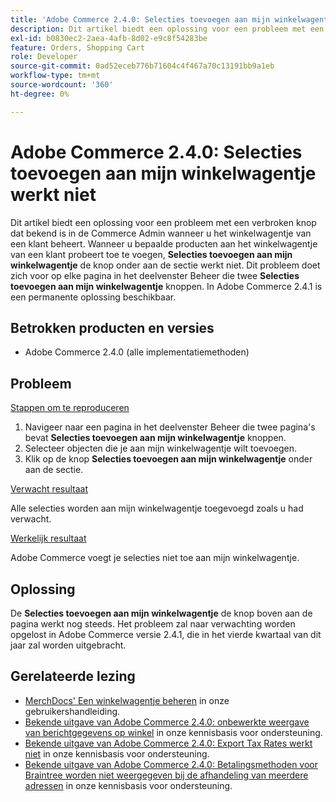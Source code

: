 ```yaml
---
title: 'Adobe Commerce 2.4.0: Selecties toevoegen aan mijn winkelwagentje werkt niet'
description: Dit artikel biedt een oplossing voor een probleem met een verbroken knop dat bekend is in de Commerce Admin wanneer u het winkelwagentje van een klant beheert. Wanneer u probeert geselecteerde producten toe te voegen aan het winkelwagentje van een klant, werkt de knop **Selecties toevoegen aan mijn winkelwagentje** aan de onderkant van de sectie niet. Dit probleem treedt op op op elke pagina in het beheerpaneel die twee **Selecties toevoegen aan de winkelwagentje** knoppen bevat. In Adobe Commerce 2.4.1 is een permanente oplossing beschikbaar.
exl-id: b0830ec2-2aea-4afb-8d02-e9c8f54283be
feature: Orders, Shopping Cart
role: Developer
source-git-commit: 0ad52eceb776b71604c4f467a70c13191bb9a1eb
workflow-type: tm+mt
source-wordcount: '360'
ht-degree: 0%

---
```


# Adobe Commerce 2.4.0: Selecties toevoegen aan mijn winkelwagentje werkt niet

Dit artikel biedt een oplossing voor een probleem met een verbroken knop dat bekend is in de Commerce Admin wanneer u het winkelwagentje van een klant beheert. Wanneer u bepaalde producten aan het winkelwagentje van een klant probeert toe te voegen, **Selecties toevoegen aan mijn winkelwagentje** de knop onder aan de sectie werkt niet. Dit probleem doet zich voor op elke pagina in het deelvenster Beheer die twee **Selecties toevoegen aan mijn winkelwagentje** knoppen. In Adobe Commerce 2.4.1 is een permanente oplossing beschikbaar.

## Betrokken producten en versies

* Adobe Commerce 2.4.0 (alle implementatiemethoden)

## Probleem

<u>Stappen om te reproduceren</u>

1. Navigeer naar een pagina in het deelvenster Beheer die twee pagina&#39;s bevat **Selecties toevoegen aan mijn winkelwagentje** knoppen.
1. Selecteer objecten die je aan mijn winkelwagentje wilt toevoegen.
1. Klik op de knop **Selecties toevoegen aan mijn winkelwagentje** onder aan de sectie.

<u>Verwacht resultaat</u>

Alle selecties worden aan mijn winkelwagentje toegevoegd zoals u had verwacht.

<u>Werkelijk resultaat</u>

Adobe Commerce voegt je selecties niet toe aan mijn winkelwagentje.

## Oplossing

De **Selecties toevoegen aan mijn winkelwagentje** de knop boven aan de pagina werkt nog steeds. Het probleem zal naar verwachting worden opgelost in Adobe Commerce versie 2.4.1, die in het vierde kwartaal van dit jaar zal worden uitgebracht.

## Gerelateerde lezing

* [MerchDocs&#39; Een winkelwagentje beheren](https://docs.magento.com/user-guide/sales/shopping-assisted-cart-manage.html) in onze gebruikershandleiding.
* [Bekende uitgave van Adobe Commerce 2.4.0: onbewerkte weergave van berichtgegevens op winkel](/help/troubleshooting/storefront/magento-2-4-0-issue-storefront-raw-message-data-display.md) in onze kennisbasis voor ondersteuning.
* [Bekende uitgave van Adobe Commerce 2.4.0: Export Tax Rates werkt niet](/help/troubleshooting/miscellaneous/magento-2-4-0-known-issue-export-tax-rates-does-not-work.md) in onze kennisbasis voor ondersteuning.
* [Bekende uitgave van Adobe Commerce 2.4.0: Betalingsmethoden voor Braintree worden niet weergegeven bij de afhandeling van meerdere adressen](/help/troubleshooting/payments/magento-2-4-0-braintree-not-in-multiple-addresses-checkout.md) in onze kennisbasis voor ondersteuning.
